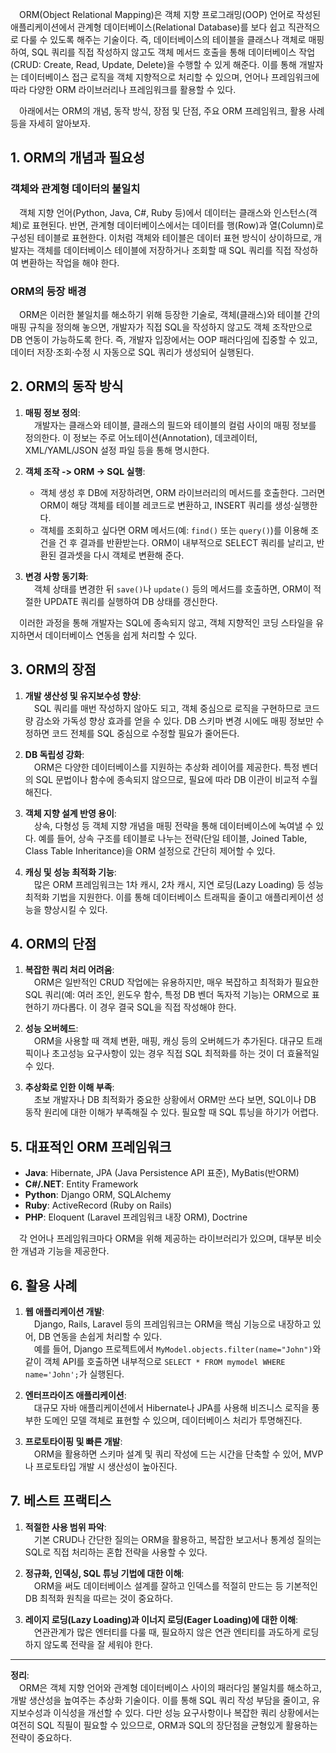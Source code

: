 &emsp;ORM(Object Relational Mapping)은 객체 지향 프로그래밍(OOP) 언어로 작성된 애플리케이션에서 관계형 데이터베이스(Relational Database)를 보다 쉽고 직관적으로 다룰 수 있도록 해주는 기술이다. 즉, 데이터베이스의 테이블을 클래스나 객체로 매핑하여, SQL 쿼리를 직접 작성하지 않고도 객체 메서드 호출을 통해 데이터베이스 작업(CRUD: Create, Read, Update, Delete)을 수행할 수 있게 해준다. 이를 통해 개발자는 데이터베이스 접근 로직을 객체 지향적으로 처리할 수 있으며, 언어나 프레임워크에 따라 다양한 ORM 라이브러리나 프레임워크를 활용할 수 있다.

&emsp;아래에서는 ORM의 개념, 동작 방식, 장점 및 단점, 주요 ORM 프레임워크, 활용 사례 등을 자세히 알아보자.

## 1. ORM의 개념과 필요성

### 객체와 관계형 데이터의 불일치  
&emsp;객체 지향 언어(Python, Java, C#, Ruby 등)에서 데이터는 클래스와 인스턴스(객체)로 표현된다. 반면, 관계형 데이터베이스에서는 데이터를 행(Row)과 열(Column)로 구성된 테이블로 표현한다. 이처럼 객체와 테이블은 데이터 표현 방식이 상이하므로, 개발자는 객체를 데이터베이스 테이블에 저장하거나 조회할 때 SQL 쿼리를 직접 작성하여 변환하는 작업을 해야 한다.

### ORM의 등장 배경  
&emsp;ORM은 이러한 불일치를 해소하기 위해 등장한 기술로, 객체(클래스)와 테이블 간의 매핑 규칙을 정의해 놓으면, 개발자가 직접 SQL을 작성하지 않고도 객체 조작만으로 DB 연동이 가능하도록 한다. 즉, 개발자 입장에서는 OOP 패러다임에 집중할 수 있고, 데이터 저장·조회·수정 시 자동으로 SQL 쿼리가 생성되어 실행된다.

## 2. ORM의 동작 방식

1. **매핑 정보 정의**:  
&emsp;개발자는 클래스와 테이블, 클래스의 필드와 테이블의 컬럼 사이의 매핑 정보를 정의한다. 이 정보는 주로 어노테이션(Annotation), 데코레이터, XML/YAML/JSON 설정 파일 등을 통해 명시한다.

2. **객체 조작 -> ORM -> SQL 실행**:  
   - 객체 생성 후 DB에 저장하려면, ORM 라이브러리의 메서드를 호출한다. 그러면 ORM이 해당 객체를 테이블 레코드로 변환하고, INSERT 쿼리를 생성·실행한다.
   - 객체를 조회하고 싶다면 ORM 메서드(예: `find()` 또는 `query()`)를 이용해 조건을 건 후 결과를 반환받는다. ORM이 내부적으로 SELECT 쿼리를 날리고, 반환된 결과셋을 다시 객체로 변환해 준다.

3. **변경 사항 동기화**:  
&emsp;객체 상태를 변경한 뒤 `save()`나 `update()` 등의 메서드를 호출하면, ORM이 적절한 UPDATE 쿼리를 실행하여 DB 상태를 갱신한다.

&emsp;이러한 과정을 통해 개발자는 SQL에 종속되지 않고, 객체 지향적인 코딩 스타일을 유지하면서 데이터베이스 연동을 쉽게 처리할 수 있다.

## 3. ORM의 장점

1. **개발 생산성 및 유지보수성 향상**:  
&emsp;SQL 쿼리를 매번 작성하지 않아도 되고, 객체 중심으로 로직을 구현하므로 코드량 감소와 가독성 향상 효과를 얻을 수 있다. DB 스키마 변경 시에도 매핑 정보만 수정하면 코드 전체를 SQL 중심으로 수정할 필요가 줄어든다.

2. **DB 독립성 강화**:  
&emsp;ORM은 다양한 데이터베이스를 지원하는 추상화 레이어를 제공한다. 특정 벤더의 SQL 문법이나 함수에 종속되지 않으므로, 필요에 따라 DB 이관이 비교적 수월해진다.

3. **객체 지향 설계 반영 용이**:  
&emsp;상속, 다형성 등 객체 지향 개념을 매핑 전략을 통해 데이터베이스에 녹여낼 수 있다. 예를 들어, 상속 구조를 테이블로 나누는 전략(단일 테이블, Joined Table, Class Table Inheritance)을 ORM 설정으로 간단히 제어할 수 있다.

4. **캐싱 및 성능 최적화 기능**:  
&emsp;많은 ORM 프레임워크는 1차 캐시, 2차 캐시, 지연 로딩(Lazy Loading) 등 성능 최적화 기법을 지원한다. 이를 통해 데이터베이스 트래픽을 줄이고 애플리케이션 성능을 향상시킬 수 있다.

## 4. ORM의 단점

1. **복잡한 쿼리 처리 어려움**:  
&emsp;ORM은 일반적인 CRUD 작업에는 유용하지만, 매우 복잡하고 최적화가 필요한 SQL 쿼리(예: 여러 조인, 윈도우 함수, 특정 DB 벤더 독자적 기능)는 ORM으로 표현하기 까다롭다. 이 경우 결국 SQL을 직접 작성해야 한다.

2. **성능 오버헤드**:  
&emsp;ORM을 사용할 때 객체 변환, 매핑, 캐싱 등의 오버헤드가 추가된다. 대규모 트래픽이나 초고성능 요구사항이 있는 경우 직접 SQL 최적화를 하는 것이 더 효율적일 수 있다.

3. **추상화로 인한 이해 부족**:  
&emsp;초보 개발자나 DB 최적화가 중요한 상황에서 ORM만 쓰다 보면, SQL이나 DB 동작 원리에 대한 이해가 부족해질 수 있다. 필요할 때 SQL 튜닝을 하기가 어렵다.

## 5. 대표적인 ORM 프레임워크

- **Java**: Hibernate, JPA (Java Persistence API 표준), MyBatis(반ORM)  
- **C#/.NET**: Entity Framework  
- **Python**: Django ORM, SQLAlchemy  
- **Ruby**: ActiveRecord (Ruby on Rails)  
- **PHP**: Eloquent (Laravel 프레임워크 내장 ORM), Doctrine

&emsp;각 언어나 프레임워크마다 ORM을 위해 제공하는 라이브러리가 있으며, 대부분 비슷한 개념과 기능을 제공한다.

## 6. 활용 사례

1. **웹 애플리케이션 개발**:  
&emsp;Django, Rails, Laravel 등의 프레임워크는 ORM을 핵심 기능으로 내장하고 있어, DB 연동을 손쉽게 처리할 수 있다.  
&emsp;예를 들어, Django 프로젝트에서 `MyModel.objects.filter(name="John")`와 같이 객체 API를 호출하면 내부적으로 `SELECT * FROM mymodel WHERE name='John';`가 실행된다.

2. **엔터프라이즈 애플리케이션**:  
&emsp;대규모 자바 애플리케이션에서 Hibernate나 JPA를 사용해 비즈니스 로직을 풍부한 도메인 모델 객체로 표현할 수 있으며, 데이터베이스 처리가 투명해진다.

3. **프로토타이핑 및 빠른 개발**:  
&emsp;ORM을 활용하면 스키마 설계 및 쿼리 작성에 드는 시간을 단축할 수 있어, MVP나 프로토타입 개발 시 생산성이 높아진다.

## 7. 베스트 프랙티스

1. **적절한 사용 범위 파악**:  
&emsp;기본 CRUD나 간단한 질의는 ORM을 활용하고, 복잡한 보고서나 통계성 질의는 SQL로 직접 처리하는 혼합 전략을 사용할 수 있다.

2. **정규화, 인덱싱, SQL 튜닝 기법에 대한 이해**:  
&emsp;ORM을 써도 데이터베이스 설계를 잘하고 인덱스를 적절히 만드는 등 기본적인 DB 최적화 원칙을 따르는 것이 중요하다.

3. **레이지 로딩(Lazy Loading)과 이너지 로딩(Eager Loading)에 대한 이해**:  
&emsp;연관관계가 많은 엔터티를 다룰 때, 필요하지 않은 연관 엔티티를 과도하게 로딩하지 않도록 전략을 잘 세워야 한다.

---

**정리**:  
&emsp;ORM은 객체 지향 언어와 관계형 데이터베이스 사이의 패러다임 불일치를 해소하고, 개발 생산성을 높여주는 추상화 기술이다. 이를 통해 SQL 쿼리 작성 부담을 줄이고, 유지보수성과 이식성을 개선할 수 있다. 다만 성능 요구사항이나 복잡한 쿼리 상황에서는 여전히 SQL 직필이 필요할 수 있으므로, ORM과 SQL의 장단점을 균형있게 활용하는 전략이 중요하다.